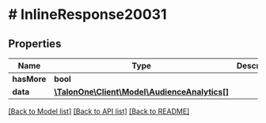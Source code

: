 # # InlineResponse20031

## Properties

Name | Type | Description | Notes
------------ | ------------- | ------------- | -------------
**hasMore** | **bool** |  | [optional] 
**data** | [**\TalonOne\Client\Model\AudienceAnalytics[]**](AudienceAnalytics.md) |  | 

[[Back to Model list]](../../README.md#documentation-for-models) [[Back to API list]](../../README.md#documentation-for-api-endpoints) [[Back to README]](../../README.md)



